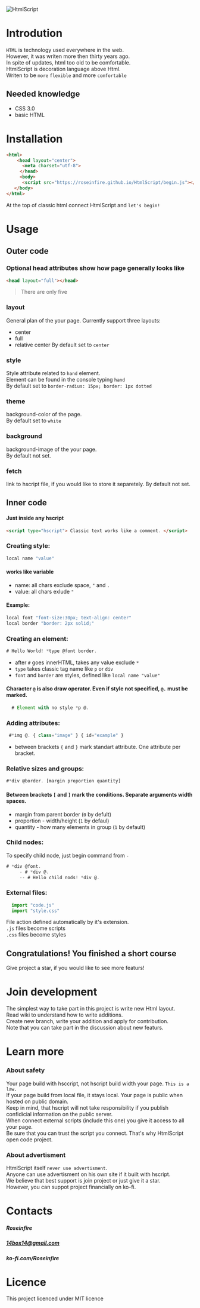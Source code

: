 ![HtmlScript](https://raw.githubusercontent.com/Roseinfire/HtmlScript/main/Icon(500x500).png)
# Introdution
`HTML` is technology used everywhere in the web. <br>
However, it was writen more then thirty years ago. <br>
In spite of updates, html too old to be comfortable. <br>
HtmlScript is decoration language above Html. <br>
Writen to be `more` `flexible` and more `comfortable`

## Needed knowledge
* CSS 3.0
* basic HTML
  
# Installation
```HTML
<html>
    <head layout="center">
      <meta charset="utf-8">
     </head>
     <body>
      <script src="https://roseinfire.github.io/HtmlScript/begin.js"></script>
   </body>
</html>
```
At the top of classic html connect HtmlScript and `let's begin!`
 
# Usage
## Outer code
### Optional head attributes show how page generally looks like
```HTML
<head layout="full"></head>
```
> There are only five
### layout
General plan of the your page.
Currently support three layouts:
* center
* full
* relative center
By default set to `center`
### style
Style attribute related to `hand` element. <br>
Element can be found in the console typing `hand` <br>
By default set to `border-radius: 15px; border: 1px dotted`
### theme 
background-color of the page.<br>
By default set to `white`
### background
background-image of the your page. <br>
By default not set.
### fetch 
link to hscript file, if you would like to store it separetely.
By default not set.

## Inner code
#### Just inside any hscript
```HTML
<script type="hscript"> Classic text works like a comment. </script>
```
### Creating style:
```javascript
local name "value"
```
#### works like variable
*  name: all chars exclude space, `"` and `.`
*  value: all chars exlude `"`
#### Example:
```javascript
local font "font-size:30px; text-align: center"
local border "border: 2px solid;"
```
### Creating an element:
```javascript
# Hello World! *type @font border.
```
* after `#` goes innerHTML, takes any value exclude `*`
* `type` takes classic tag name like `p` or `div`
* `font` and `border` are styles, defined like `local name "value"`

#### Character `@` is also draw operator. Even if style not specified, `@.` must be marked.
```javascript
  # Element with no style *p @.
```
### Adding attributes:
```javascript
 #*img @. { class="image" } { id="example" }
```
* between brackets `{` and `}` mark standart attribute. One attribute per bracket.
### Relative sizes and groups:
```javascript
#*div @border. [margin proportion quantity]
```
#### Between brackets `[` and `]` mark the conditions. Separate arguments width spaces.
* margin from parent border (`0` by defult)
* proportion - width/height (`1` by defaul)
* quantity - how many elements in group (`1` by default)
### Child nodes:
To specify child node, just begin command from `-`
```javascript
# *div @font.
     - # *div @.
     -- # Hello child nods! *div @.
```
### External files:
```javascript
  import "code.js"
  import "style.css"
```
File action defined automatically by it's extension. <br>
`.js` files become scripts <br>
`.css` files become styles <br>
## Congratulations! You finished a short course
 Give project a star, if you would like to see more featurs!
# Join development
The simplest way to take part in this project is write new Html layout.<br>
Read wiki to understand how to write additions. <br>
Create new branch, write your addition and apply for contribution.<br>
Note that you can take part in the discussion about new featurs. <br>


# Learn more
### About safety
Your page build with hsccript, not hscript build width your page. `This is a law.` <br>
If your page build from local file, it stays local. Your page is public when hosted on public domain.<br>
Keep in mind, that hscript will not take responsibility if you publish confidicial information on the public server.<br>
When connect external scripts (include this one) you give it access to all your page.<br>
Be sure that you can trust the script you connect. That's why HtmlScript open code project. <br>
  
### About advertisment
HtmlScript itself `never use advertisment`. <br>
Anyone can use advertisment on his own site if it built with hscript. <br>
We believe that best support is join project or just give it a star. <br>
However, you can suppot project financially on ko-fi. <br>

# Contacts
##### Roseinfire
##### 14box14@gmail.com
##### ko-fi.com/Roseinfire


# Licence
This project licenced under MIT licence
